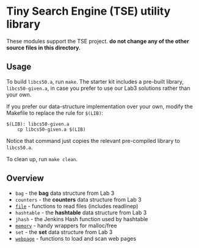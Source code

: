 # Tiny Search Engine (TSE) utility library

These modules support the TSE project. **do not change any of the other source files in this directory.**

## Usage

To build `libcs50.a`, run `make`. 
The starter kit includes a pre-built library, `libcs50-given.a`, in case you prefer to use our Lab3 solutions rather than your own.

If you prefer our data-structure implementation over your own, modify the Makefile to replace the rule for `$(LIB)`:

```
$(LIB): libcs50-given.a
	cp libcs50-given.a $(LIB)
```
Notice that command just copies the relevant pre-compiled library to `libcs50.a`.

To clean up, run `make clean`.

## Overview

 * `bag` - the **bag** data structure from Lab 3
 * `counters` - the **counters** data structure from Lab 3
 * [`file`](file.html) - functions to read files (includes readlinep)
 * `hashtable` - the **hashtable** data structure from Lab 3
 * `jhash` - the Jenkins Hash function used by hashtable
 * [`memory`](memory.html) - handy wrappers for malloc/free
 * `set` - the **set** data structure from Lab 3
 * [`webpage`](webpage.html) - functions to load and scan web pages
